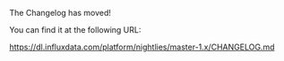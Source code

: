 The Changelog has moved!

You can find it at the following URL:

https://dl.influxdata.com/platform/nightlies/master-1.x/CHANGELOG.md
